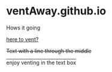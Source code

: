 # ventAway.github.io
<p><a style="text-decoration:none;" href="//www.html.am">Hows it going</a></p>
<p style="text-decoration:underline;">here to vent?</p>
<p style="text-decoration:line-through;">Text with a line through the middle</p>
<p style="text-decoration:overline;">enjoy venting in the text box</p>
